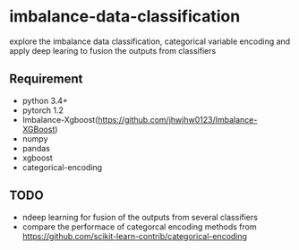 # imbalance-data-classification
explore the imbalance data classification, categorical variable encoding and apply deep learing to fusion the outputs from classifiers

## Requirement
  * python 3.4+
  * pytorch 1.2
  * Imbalance-Xgboost(https://github.com/jhwjhw0123/Imbalance-XGBoost)
  * numpy
  * pandas
  * xgboost
  * categorical-encoding

## TODO
  * ndeep learning for fusion of the outputs from several classifiers
  * compare the performace of categorcal encoding methods from https://github.com/scikit-learn-contrib/categorical-encoding
